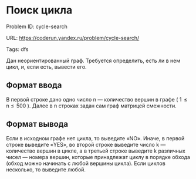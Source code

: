 # Поиск цикла

Problem ID: cycle-search

URL: https://coderun.yandex.ru/problem/cycle-search/

Tags: dfs

Дан неориентированный граф. Требуется определить, есть ли в нем цикл, и, если есть, вывести его.


## Формат ввода

В первой строке дано одно число n — количество вершин в графе ( 1  $\le$ n $\le$  500 ). Далее в n строках задан сам граф матрицей смежности.


## Формат вывода

Если в иcходном графе нет цикла, то выведите «NO». Иначе, в первой строке выведите «YES», во второй строке выведите число k — количество вершин в цикле, а в третьей строке выведите k различных чисел — номера вершин, которые принадлежат циклу в порядке обхода (обход можно начинать с любой вершины цикла). Если циклов несколько, то выведите любой.

